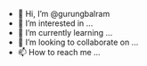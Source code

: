 - 👋 Hi, I’m @gurungbalram
- 👀 I’m interested in ...
- 🌱 I’m currently learning ...
- 💞️ I’m looking to collaborate on ...
- 📫 How to reach me ...

<!---
gurungbalram/gurungbalram is a ✨ special ✨ repository because its `README.md` (this file) appears on your GitHub profile.
You can click the Preview link to take a look at your changes.
--->
